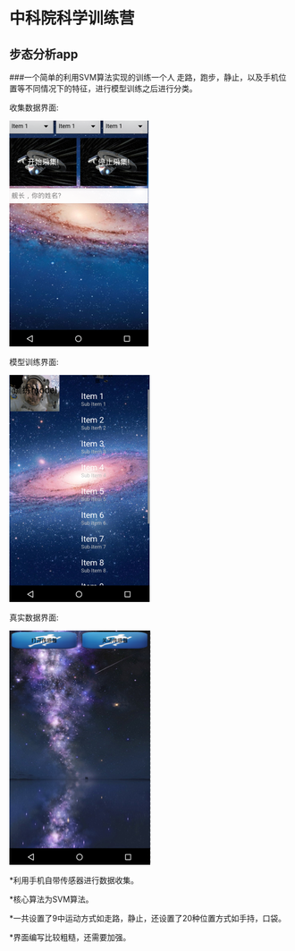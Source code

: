 # 中科院科学训练营
## 步态分析app
###一个简单的利用SVM算法实现的训练一个人 走路，跑步，静止，以及手机位置等不同情况下的特征，进行模型训练之后进行分类。

收集数据界面:

![app](https://github.com/Warabeta/SVMProj/blob/master/app/src/main/res/mipmap-mdpi/collection.png)

模型训练界面:  

![app](https://github.com/Warabeta/SVMProj/blob/master/app/src/main/res/mipmap-mdpi/textmodel.png)

真实数据界面:  

![app](https://github.com/Warabeta/SVMProj/blob/master/app/src/main/res/mipmap-mdpi/realdata.png)


 *利用手机自带传感器进行数据收集。  
 
 *核心算法为SVM算法。  
 
 *一共设置了9中运动方式如走路，静止，还设置了20种位置方式如手持，口袋。  
 
 *界面编写比较粗糙，还需要加强。  
 
